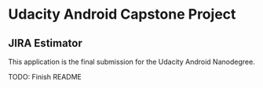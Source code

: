# Udacity Android Capstone Project

## JIRA Estimator

This application is the final submission for the Udacity Android Nanodegree.

TODO: Finish README